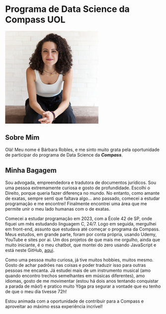 # Programa de Data Science da Compass UOL

<img src="img/ba_corpo.jpg" alt="Ba's photo" width="300"> 

## Sobre Mim

Olá! Meu nome é Bárbara Robles, e me sinto muito grata pela oportunidade de participar do programa de Data Science da _**Compass**_.

## Minha Bagagem

Sou advogada, empreendedora e tradutora de documentos jurídicos. Sou uma pessoa extremamente curiosa e gosto de profundidade. Escolhi o Direito, porque queria fazer diferença no mundo. No entanto, como amante de exatas, sempre senti que faltava algo...  ano passado, comecei a estudar programação e me encontrei! Finalmente encontrei uma área que me permite unir o meu lado humanas com o de exatas. 

Comecei a estudar programação em 2023, com a École 42 de SP, onde fiquei um mês estudando linguagem C, 24/7. Logo em seguida, mergulhei em front-end, assunto que estudava até começar o programa da Compass. Meus estudos, em grande parte, foram por conta própria, usando Udemy,  YouTube e sites por ai. Um dos projetos de que mais me orgulho, ainda que muito iniciante, é o meu chatbot, que montei do zero usando JavaScript e está neste GitHub, [aqui]((https://github.com/BaRobles/yogabot)).

Como uma pessoa muito curiosa, já tive muitos hobbies, muitos mesmo. Gosto de achar padrões nas coisas e poder traduzir isso para outras pessoas me encanta. Já estudei mais de um instrumento musical (amo quando encontro trechos semelhantes em músicas diferentes), amo idiomas, gosto de me movimentar (estou há dois anos tentando conquistar a parada de mão!) e pratico muito Yôga pra segurar a vontade que eu tenho de que o meu dia tivesse 72h!

Estou animada com a oportunidade de contribuir para a Compass e aproveitar ao máximo essa experiência incrível!
